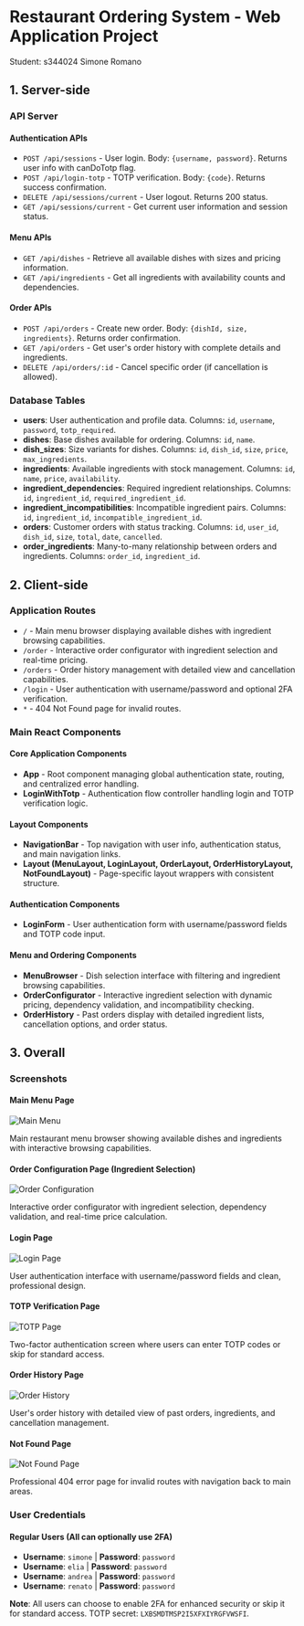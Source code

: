 # Restaurant Ordering System - Web Application Project

Student: s344024 Simone Romano

## 1. Server-side

### API Server

#### Authentication APIs
- `POST /api/sessions` - User login. Body: `{username, password}`. Returns user info with canDoTotp flag.
- `POST /api/login-totp` - TOTP verification. Body: `{code}`. Returns success confirmation.
- `DELETE /api/sessions/current` - User logout. Returns 200 status.
- `GET /api/sessions/current` - Get current user information and session status.

#### Menu APIs
- `GET /api/dishes` - Retrieve all available dishes with sizes and pricing information.
- `GET /api/ingredients` - Get all ingredients with availability counts and dependencies.

#### Order APIs
- `POST /api/orders` - Create new order. Body: `{dishId, size, ingredients}`. Returns order confirmation.
- `GET /api/orders` - Get user's order history with complete details and ingredients.
- `DELETE /api/orders/:id` - Cancel specific order (if cancellation is allowed).

### Database Tables

- **users**: User authentication and profile data. Columns: `id`, `username`, `password`, `totp_required`.
- **dishes**: Base dishes available for ordering. Columns: `id`, `name`.
- **dish_sizes**: Size variants for dishes. Columns: `id`, `dish_id`, `size`, `price`, `max_ingredients`.
- **ingredients**: Available ingredients with stock management. Columns: `id`, `name`, `price`, `availability`.
- **ingredient_dependencies**: Required ingredient relationships. Columns: `id`, `ingredient_id`, `required_ingredient_id`.
- **ingredient_incompatibilities**: Incompatible ingredient pairs. Columns: `id`, `ingredient_id`, `incompatible_ingredient_id`.
- **orders**: Customer orders with status tracking. Columns: `id`, `user_id`, `dish_id`, `size`, `total`, `date`, `cancelled`.
- **order_ingredients**: Many-to-many relationship between orders and ingredients. Columns: `order_id`, `ingredient_id`.

## 2. Client-side

### Application Routes

- `/` - Main menu browser displaying available dishes with ingredient browsing capabilities.
- `/order` - Interactive order configurator with ingredient selection and real-time pricing.
- `/orders` - Order history management with detailed view and cancellation capabilities.
- `/login` - User authentication with username/password and optional 2FA verification.
- `*` - 404 Not Found page for invalid routes.

### Main React Components

#### Core Application Components
- **App** - Root component managing global authentication state, routing, and centralized error handling.
- **LoginWithTotp** - Authentication flow controller handling login and TOTP verification logic.

#### Layout Components
- **NavigationBar** - Top navigation with user info, authentication status, and main navigation links.
- **Layout (MenuLayout, LoginLayout, OrderLayout, OrderHistoryLayout, NotFoundLayout)** - Page-specific layout wrappers with consistent structure.

#### Authentication Components
- **LoginForm** - User authentication form with username/password fields and TOTP code input.

#### Menu and Ordering Components
- **MenuBrowser** - Dish selection interface with filtering and ingredient browsing capabilities.
- **OrderConfigurator** - Interactive ingredient selection with dynamic pricing, dependency validation, and incompatibility checking.
- **OrderHistory** - Past orders display with detailed ingredient lists, cancellation options, and order status.

## 3. Overall

### Screenshots

#### Main Menu Page
![Main Menu](./img/main_menu_page.png)

Main restaurant menu browser showing available dishes and ingredients with interactive browsing capabilities.

#### Order Configuration Page (Ingredient Selection)
![Order Configuration](./img/ingredient_selection_page.png)

Interactive order configurator with ingredient selection, dependency validation, and real-time price calculation.

#### Login Page
![Login Page](./img/login_page.png)

User authentication interface with username/password fields and clean, professional design.

#### TOTP Verification Page
![TOTP Page](./img/totp_page.png)

Two-factor authentication screen where users can enter TOTP codes or skip for standard access.

#### Order History Page
![Order History](./img/order_history_page.png)

User's order history with detailed view of past orders, ingredients, and cancellation management.

#### Not Found Page
![Not Found Page](./img/not_found_page.png)

Professional 404 error page for invalid routes with navigation back to main areas.

### User Credentials

#### Regular Users (All can optionally use 2FA)
- **Username**: `simone` | **Password**: `password`
- **Username**: `elia` | **Password**: `password`
- **Username**: `andrea` | **Password**: `password`
- **Username**: `renato` | **Password**: `password`

**Note**: All users can choose to enable 2FA for enhanced security or skip it for standard access. TOTP secret: `LXBSMDTMSP2I5XFXIYRGFVWSFI`.
<!--  
## Technical Implementation

### Frontend Technologies
- **React 18** with functional components and hooks
- **React Router v6** for client-side navigation and route protection
- **Bootstrap 5** for responsive UI components and styling
- **React Bootstrap** for seamless component integration

### Backend Technologies
- **Express.js** server with RESTful API design
- **Passport.js** for authentication with local and TOTP strategies
- **SQLite** database with proper foreign key relationships and constraints
- **bcrypt** for secure password hashing
- **express-session** for session management

### Security Features
- Session-based authentication with secure HTTP-only cookies
- Optional TOTP (Time-based One-Time Password) support using thirty-two library
- Centralized error handling with automatic session cleanup
- Input validation and sanitization on all endpoints
- CORS configuration for secure cross-origin requests
- Protected routes with authentication middleware

### Key Features
- **Real-time pricing** - Dynamic price calculation based on selected ingredients
- **Ingredient validation** - Automatic dependency checking and incompatibility prevention
- **Order management** - Complete order lifecycle from creation to cancellation
- **Responsive design** - Mobile-friendly interface using Bootstrap components
- **Professional authentication** - Login with optional 2FA following modern security practices
--> 